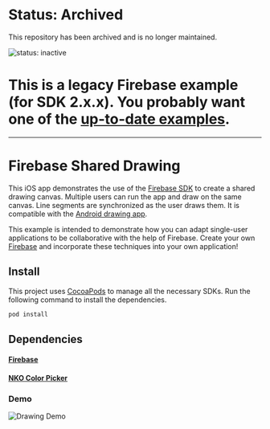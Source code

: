 # Status: Archived
This repository has been archived and is no longer maintained.

![status: inactive](https://img.shields.io/badge/status-inactive-red.svg)

# This is a legacy Firebase example (for SDK 2.x.x). You probably want one of the [up-to-date examples](https://firebase.google.com/docs/samples).

---------------------

# Firebase Shared Drawing

This iOS app demonstrates the use of the [Firebase SDK](https://firebase.com/) to create a shared drawing
canvas. Multiple users can run the app and draw on the same canvas. Line segments are synchronized as the user draws them. It is compatible with the [Android drawing app](https://github.com/firebase/AndroidDrawing/).

This example is intended to demonstrate how you can adapt single-user applications to be collaborative with the help of Firebase. Create your own [Firebase](https://firebase.com/) and incorporate these techniques into your own application!

## Install
This project uses [CocoaPods](https://cocoapods.org/) to manage all the necessary SDKs. Run the following command to install the dependencies.

```bash
pod install
```

## Dependencies
#### [Firebase](https://firebase.com/)
#### [NKO Color Picker](https://github.com/FWCarlos/NKO-Color-Picker-View-iOS)

### Demo

![Drawing Demo](ios-drawing.gif)
